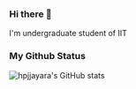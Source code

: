 ### Hi there 👋

I'm undergraduate student of IIT

<!--
**hpjjayara/hpjjayara** is a ✨ _special_ ✨ repository because its `README.md` (this file) appears on your GitHub profile.

Here are some ideas to get you started:

- 🔭 I’m currently working on ...
- 🌱 I’m currently learning ...
- 👯 I’m looking to collaborate on ...
- 🤔 I’m looking for help with ...
- 💬 Ask me about ...
- 📫 How to reach me: ...
- 😄 Pronouns: ...
- ⚡ Fun fact: ...
-->


### My Github Status
![hpjjayara's GitHub stats](https://github-readme-stats.vercel.app/api?username=hpjjayara&show_icons=true&count_private=true&include_all_commits=true&hide_title=true&hide_rank=false)

